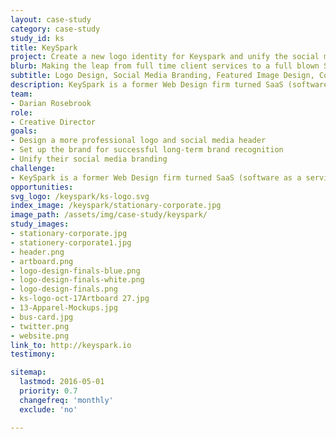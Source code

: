```yaml
---
layout: case-study
category: case-study
study_id: ks
title: KeySpark
project: Create a new logo identity for Keyspark and unify the social media
blurb: Making the leap from full time client services to a full blown Software as a Service (SaaS) company requires having a large vision and quality leadership. This kind of pivot is exactly why Tyrel has felt that it’s time to solidify the KeySpark brand’s visuals with professional design.<br/><br/>As they started refocusing their capabilities, we were brought in to refocus the brand, creating something that represented who they were as a company — a group of passionate people dedicating their time to create awesome applications.
subtitle: Logo Design, Social Media Branding, Featured Image Design, Corporate Stationary, Custom Iconography
description: KeySpark is a former Web Design firm turned SaaS (software as a service) company. They enlisted So Magnetic to help them create a new, strong visual brand identity to reconnect with their original comapany vision and launch their venture as creators of incredibly useful software products.
team:
- Darian Rosebrook
role:
- Creative Director
goals:
- Design a more professional logo and social media header
- Set up the brand for successful long-term brand recognition
- Unify their social media branding
challenge:
- KeySpark is a former Web Design firm turned SaaS (software as a service) company. They enlisted So Magnetic to help them create a new, strong visual brand identity to reconnect with their original comapany vision and launch their venture as creators of incredibly useful software products.
opportunities:
svg_logo: /keyspark/ks-logo.svg
index_image: /keyspark/stationary-corporate.jpg
image_path: /assets/img/case-study/keyspark/
study_images:
- stationary-corporate.jpg
- stationery-corporate1.jpg
- header.png
- artboard.png
- logo-design-finals-blue.png
- logo-design-finals-white.png
- logo-design-finals.png
- ks-logo-oct-17Artboard 27.jpg
- 13-Apparel-Mockups.jpg
- bus-card.jpg
- twitter.png
- website.png
link_to: http://keyspark.io
testimony:

sitemap:
  lastmod: 2016-05-01
  priority: 0.7
  changefreq: 'monthly'
  exclude: 'no'

---
```

